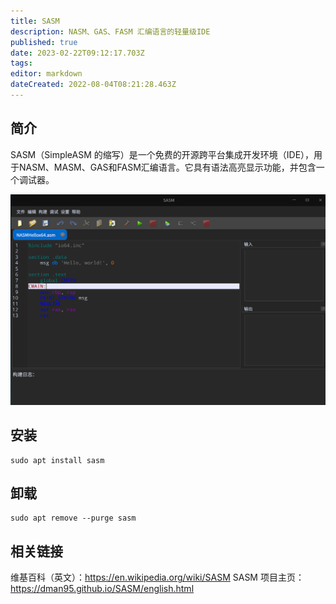 ```yaml
---
title: SASM
description: NASM、GAS、FASM 汇编语言的轻量级IDE
published: true
date: 2023-02-22T09:12:17.703Z
tags: 
editor: markdown
dateCreated: 2022-08-04T08:21:28.463Z
---
```


## 简介
SASM（SimpleASM 的缩写）是一个免费的开源跨平台集成开发环境（IDE），用于NASM、MASM、GAS和FASM汇编语言。它具有语法高亮显示功能，并包含一个调试器。

![sasm.png](/sasm.png)

## 安装
```
sudo apt install sasm
```

## 卸载
```
sudo apt remove --purge sasm
```

## 相关链接
维基百科（英文）：https://en.wikipedia.org/wiki/SASM
SASM 项目主页：https://dman95.github.io/SASM/english.html